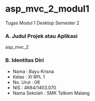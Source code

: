 # asp_mvc_2_modul1
Tugas Modul 1 Desktop Semester 2

### A. Judul Projek atau Aplikasi
asp_mvc_2

### B. Identitas Diri
- Nama          : Bayu Krisna
- Kelas         : XI RPL 1
- No. Urut      : 08
- NIS           : 4684/1403.070
- Nama Sekolah  : SMK Telkom Malang
